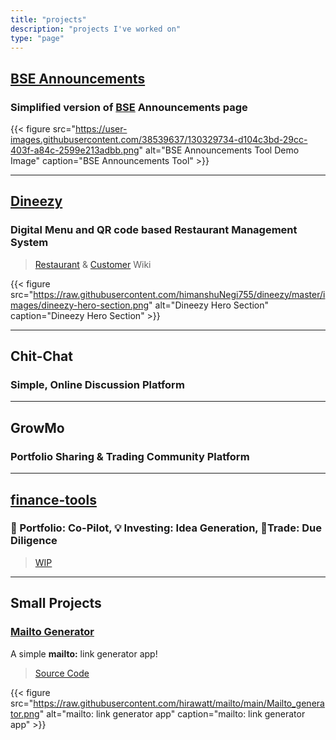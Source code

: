```yaml
---
title: "projects"
description: "projects I've worked on"
type: "page"
---
```


## [BSE Announcements](https://bse-announcements.hirawat.in/)

### Simplified version of [BSE](https://www.bseindia.com/corporates/ann.html) Announcements page

{{< figure src="https://user-images.githubusercontent.com/38539637/130329734-d104c3bd-29cc-403f-a84c-2599e213adbb.png" alt="BSE Announcements Tool Demo Image" caption="BSE Announcements Tool" >}}

---

## [Dineezy](https://github.com/himanshuNegi755/dineezy)

### Digital Menu and QR code based Restaurant Management System

> [Restaurant](https://github.com/himanshuNegi755/dineezy/wiki/Restaurant) & [Customer](https://github.com/himanshuNegi755/dineezy/wiki/Customer) Wiki

{{< figure src="https://raw.githubusercontent.com/himanshuNegi755/dineezy/master/images/dineezy-hero-section.png" alt="Dineezy Hero Section" caption="Dineezy Hero Section" >}}

---

## Chit-Chat

### Simple, Online Discussion Platform

---

## GrowMo

### Portfolio Sharing & Trading Community Platform

---

## [finance-tools](https://share.streamlit.io/hirawatt/finance-tools/main/home.py)

### 🚀 Portfolio: Co-Pilot, 💡 Investing: Idea Generation, 🚦Trade: Due Diligence

> [WIP](https://github.com/hirawatt/finance-tools)

---

## Small Projects

### [Mailto Generator](https://hirawatt-mailto-main-xctk6l.streamlitapp.com/)

A simple **mailto:** link generator app!

> [Source Code](https://github.com/hirawatt/mailto)

{{< figure src="https://raw.githubusercontent.com/hirawatt/mailto/main/Mailto_generator.png" alt="mailto: link generator app" caption="mailto: link generator app" >}}
